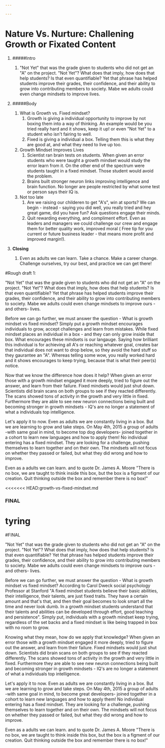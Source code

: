 ```yaml
---

---
```



# Nature Vs. Nurture: Challening Growth or Fixated Content

1. #####Intro
    1.  "Not Yet" that was the grade given to students who did not get an "A" on the project. "Not Yet"? What does that imply, how does that help students? Is that even quantifiable? Yet that phrase has helped students improve their grades, their confidence, and their ability to grow into contributing members to society. Mabe we adults could even change mindsets to improve lives.

2. #####Body
    1. What is Growth vs. Fixed mindset?
        1. Growth is giving a individual opportunity to improve by not boxing them into a way of thinking. An example would be you tried really hard and it shows, keep it up! or even "Not Yet" to a student who isn't fairing to well.
        2. Fixed is giving a individual a box. Telling them this is what they are good at, and what they need to live up too.
    2. Growth Mindset Improves Lives
        1. Scientist ran brain tests on students. When given an error students who were taught a growth mindset would study the error learn from it. On the other end of the spectrum were students taught in a fixed mindset. Those student would avoid the problem.
        2. Brains built stronger neuron links improving intelligence and brain function. No longer are people restricted by what some test or person says their IQ is.
    3. Not too late
        1. Are we raising our childeren to get "A's", win at sports? We can begin - instead - saying you did well, you really tried and hey great game, did you have fun? Ask questions engage their minds.
        2. Quit rewarding everything, and compliment effort. Even as leaders and managers we could challenge our crew and engage them for better quality work, improved moral ( Free tip for you current or future business leader - that means more profit and improved margin!).
3. **Closing**
    1. Even as adults we can learn. Take a chance. Make a career change. Challenge ourselves, try our best, and practice we can get there!



#Rough draft 1:

"Not Yet" that was the grade given to students who did not get an "A" on the project. "Not Yet"? What does that imply, how does that help students? Is that even quantifiable? Yet that phrase has helped students improve their grades, their confidence, and their ability to grow into contributing members to society. Mabe we adults could even change mindsets to improve ours -and others- lives.

Before we can go further, we must answer the question - What is growth mindset vs fixed mindset? Simply put a growth mindset encourages individuals to grow, accept challenges and learn from mistakes. While fixed mindset places an individual in a box - and they can only grow inside that box. What encourages these mindsets is our langauge. Saying how brilliant this individual is for achieving all A's or reaching whatever goal, creates bar that individual does not want to drop below, so they avoid the hard stuff so they gaurantee an "A". Whereas telling some wow, you really worked hard and it shows encourages to keep trying, because that is what their peer(s) notice.

Now that we know the difference how does it help? When given an error those with a growth mindset engaged it more deeply, tried to figure out the answer, and learn from their failure. Fixed mindsets would just shut down. Scientists did brain scans on both groups to see if they reacted differently. The scans showed tons of activity in the growth and very little in fixed. Furthermore they are able to see new neuron connections being built and becoming stronger in growth mindsets - IQ's are no longer a statement of what a individuals top intelligence.

Let's apply it to now. Even as adults we are constantly living in a box. But we are learning to grow and take steps. On May 4th, 2015 a group of adults -with same goal in mind, to become top dog developers- joined together in a cohort to learn new languages and how to apply them! No individual entering has a fixed mindset. They are looking for a challenge, pushing themselves to learn together and on their own. The mindsets will not focus on whether they passed or failed, but what they did wrong and how to improve.

Even as a adults we can learn. and to quote Dr. James A. Moore "There is no box, we are taught to think inside this box, but the box is a figment of our creation. Quit thinking outside the box and remember there is no box!"

<<<<<<< HEAD:growth-vs-fixed-mindset.md
### FINAL 
tyring
=======
#FINAL

"Not Yet" that was the grade given to students who did not get an "A" on the project. "Not Yet"? What does that imply, how does that help students? Is that even quantifiable? Yet that phrase has helped students improve their grades, their confidence, and their ability to grow into contributing members to society. Mabe we adults could even change mindsets to improve ours -and others- lives.

Before we can go further, we must answer the question - What is growth mindset vs fixed mindset? According to Carol Dweck social psychology Professor at Stanford "A fixed mindset students believe their basic abilities, their intelligence, their talents, are just fixed traits. They have a certain amount and that's that, and then their goal becomes to look smart all the time and never look dumb. In a growth mindset students understand that their talents and abilities can be developed through effort, good teaching and persistence". Simply put, individuals with a growth mindset keep trying, regardless of the set backs and a fixed mindset is like being trapped in box with no room to grow.

Knowing what they mean, how do we apply that knowledge? When given an error those with a growth mindset engaged it more deeply, tried to figure out the answer, and learn from their failure. Fixed mindsets would just shut down. Scientists did brain scans on both groups to see if they reacted differently. The scans showed tons of activity in the growth and very little in fixed. Furthermore they are able to see new neuron connections being built and becoming stronger in growth mindsets - IQ's are no longer a statement of what a individuals top intelligence.

Let's apply it to now. Even as adults we are constantly living in a box. But we are learning to grow and take steps. On May 4th, 2015 a group of adults -with same goal in mind, to become great developers- joined together in a cohort to learn new languages and how to apply them! No individual entering has a fixed mindset. They are looking for a challenge, pushing themselves to learn together and on their own. The mindsets will not focus on whether they passed or failed, but what they did wrong and how to improve.

Even as a adults we can learn. and to quote Dr. James A. Moore "There is no box, we are taught to think inside this box, but the box is a figment of our creation. Quit thinking outside the box and remember there is no box!"

